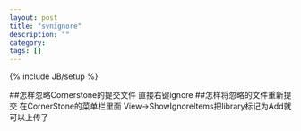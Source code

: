 ```yaml
---
layout: post
title: "svnignore"
description: ""
category: 
tags: []
---
```

{% include JB/setup %}


##怎样忽略Cornerstone的提交文件
直接右键ignore
##怎样将忽略的文件重新提交
在CornerStone的菜单栏里面 View->ShowIgnoreItems把library标记为Add就可以上传了
